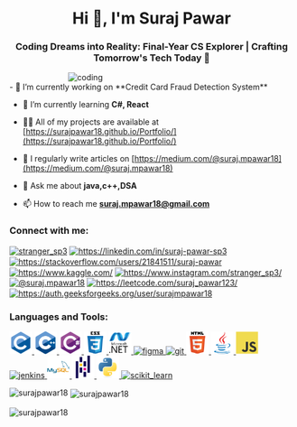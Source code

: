 <h1 align="center">Hi 👋, I'm Suraj Pawar</h1>
<h3 align="center">Coding Dreams into Reality: Final-Year CS Explorer | Crafting Tomorrow's Tech Today 🚀</h3>
<img align="right"
    src="https://www.vkreate.in/storage/services_image/2019-10-02-17-55-54-5d94e4aa809b3-web-development.gif" alt="coding"
    width="400px">
    <br>
- 🔭 I’m currently working on **Credit Card Fraud Detection System**

- 🌱 I’m currently learning **C#, React**

- 👨‍💻 All of my projects are available at
[https://surajpawar18.github.io/Portfolio/](https://surajpawar18.github.io/Portfolio/)

- 📝 I regularly write articles on [https://medium.com/@suraj.mpawar18](https://medium.com/@suraj.mpawar18)

- 💬 Ask me about **java,c++,DSA**

- 📫 How to reach me **suraj.mpawar18@gmail.com**

<h3 align="left">Connect with me:</h3>
<p align="left">
    <a href="https://twitter.com/stranger_sp3" target="blank"><img align="center"
            src="https://raw.githubusercontent.com/rahuldkjain/github-profile-readme-generator/master/src/images/icons/Social/twitter.svg"
            alt="stranger_sp3" height="30" width="40" /></a>
    <a href="https://linkedin.com/in/https://linkedin.com/in/suraj-pawar-sp3" target="blank"><img align="center"
            src="https://raw.githubusercontent.com/rahuldkjain/github-profile-readme-generator/master/src/images/icons/Social/linked-in-alt.svg"
            alt="https://linkedin.com/in/suraj-pawar-sp3" height="30" width="40" /></a>
    <a href="https://stackoverflow.com/users/https://stackoverflow.com/users/21841511/suraj-pawar" target="blank"><img
            align="center"
            src="https://raw.githubusercontent.com/rahuldkjain/github-profile-readme-generator/master/src/images/icons/Social/stack-overflow.svg"
            alt="https://stackoverflow.com/users/21841511/suraj-pawar" height="30" width="40" /></a>
    <a href="https://kaggle.com/https://www.kaggle.com/" target="blank"><img align="center"
            src="https://raw.githubusercontent.com/rahuldkjain/github-profile-readme-generator/master/src/images/icons/Social/kaggle.svg"
            alt="https://www.kaggle.com/" height="30" width="40" /></a>
    <a href="https://instagram.com/https://www.instagram.com/stranger_sp3/" target="blank"><img align="center"
            src="https://raw.githubusercontent.com/rahuldkjain/github-profile-readme-generator/master/src/images/icons/Social/instagram.svg"
            alt="https://www.instagram.com/stranger_sp3/" height="30" width="40" /></a>
    <a href="https://medium.com/@suraj.mpawar18" target="blank"><img align="center"
            src="https://raw.githubusercontent.com/rahuldkjain/github-profile-readme-generator/master/src/images/icons/Social/medium.svg"
            alt="@suraj.mpawar18" height="30" width="40" /></a>
    <a href="https://www.leetcode.com/https://leetcode.com/suraj_pawar123/" target="blank"><img align="center"
            src="https://raw.githubusercontent.com/rahuldkjain/github-profile-readme-generator/master/src/images/icons/Social/leet-code.svg"
            alt="https://leetcode.com/suraj_pawar123/" height="30" width="40" /></a>
    <a href="https://auth.geeksforgeeks.org/user/https://auth.geeksforgeeks.org/user/surajmpawar18" target="blank"><img
            align="center"
            src="https://raw.githubusercontent.com/rahuldkjain/github-profile-readme-generator/master/src/images/icons/Social/geeks-for-geeks.svg"
            alt="https://auth.geeksforgeeks.org/user/surajmpawar18" height="30" width="40" /></a>
</p>

<h3 align="left">Languages and Tools:</h3>
<p align="left"> <a href="https://www.cprogramming.com/" target="_blank" rel="noreferrer"> <img
            src="https://raw.githubusercontent.com/devicons/devicon/master/icons/c/c-original.svg" alt="c" width="40"
            height="40" /> </a> <a href="https://www.w3schools.com/cpp/" target="_blank" rel="noreferrer"> <img
            src="https://raw.githubusercontent.com/devicons/devicon/master/icons/cplusplus/cplusplus-original.svg"
            alt="cplusplus" width="40" height="40" /> </a> <a href="https://www.w3schools.com/cs/" target="_blank"
        rel="noreferrer"> <img
            src="https://raw.githubusercontent.com/devicons/devicon/master/icons/csharp/csharp-original.svg"
            alt="csharp" width="40" height="40" /> </a> <a href="https://www.w3schools.com/css/" target="_blank"
        rel="noreferrer"> <img
            src="https://raw.githubusercontent.com/devicons/devicon/master/icons/css3/css3-original-wordmark.svg"
            alt="css3" width="40" height="40" /> </a> <a href="https://dotnet.microsoft.com/" target="_blank"
        rel="noreferrer"> <img
            src="https://raw.githubusercontent.com/devicons/devicon/master/icons/dot-net/dot-net-original-wordmark.svg"
            alt="dotnet" width="40" height="40" /> </a> <a href="https://www.figma.com/" target="_blank"
        rel="noreferrer"> <img src="https://www.vectorlogo.zone/logos/figma/figma-icon.svg" alt="figma" width="40"
            height="40" /> </a> <a href="https://git-scm.com/" target="_blank" rel="noreferrer"> <img
            src="https://www.vectorlogo.zone/logos/git-scm/git-scm-icon.svg" alt="git" width="40" height="40" /> </a> <a
        href="https://www.w3.org/html/" target="_blank" rel="noreferrer"> <img
            src="https://raw.githubusercontent.com/devicons/devicon/master/icons/html5/html5-original-wordmark.svg"
            alt="html5" width="40" height="40" /> </a> <a href="https://www.java.com" target="_blank" rel="noreferrer">
        <img src="https://raw.githubusercontent.com/devicons/devicon/master/icons/java/java-original.svg" alt="java"
            width="40" height="40" /> </a> <a href="https://developer.mozilla.org/en-US/docs/Web/JavaScript"
        target="_blank" rel="noreferrer"> <img
            src="https://raw.githubusercontent.com/devicons/devicon/master/icons/javascript/javascript-original.svg"
            alt="javascript" width="40" height="40" /> </a> <a href="https://www.jenkins.io" target="_blank"
        rel="noreferrer"> <img src="https://www.vectorlogo.zone/logos/jenkins/jenkins-icon.svg" alt="jenkins" width="40"
            height="40" /> </a> <a href="https://www.mysql.com/" target="_blank" rel="noreferrer"> <img
            src="https://raw.githubusercontent.com/devicons/devicon/master/icons/mysql/mysql-original-wordmark.svg"
            alt="mysql" width="40" height="40" /> </a> <a href="https://pandas.pydata.org/" target="_blank"
        rel="noreferrer"> <img
            src="https://raw.githubusercontent.com/devicons/devicon/2ae2a900d2f041da66e950e4d48052658d850630/icons/pandas/pandas-original.svg"
            alt="pandas" width="40" height="40" /> </a> <a href="https://www.python.org" target="_blank"
        rel="noreferrer"> <img
            src="https://raw.githubusercontent.com/devicons/devicon/master/icons/python/python-original.svg"
            alt="python" width="40" height="40" /> </a> <a href="https://scikit-learn.org/" target="_blank"
        rel="noreferrer"> <img src="https://upload.wikimedia.org/wikipedia/commons/0/05/Scikit_learn_logo_small.svg"
            alt="scikit_learn" width="40" height="40" /> </a> </p>

<p><img align="left"
        src="https://github-readme-stats.vercel.app/api/top-langs?username=surajpawar18&show_icons=true&locale=en&layout=compact"
        alt="surajpawar18" /></p>

<p>&nbsp;<img align="center"
        src="https://github-readme-stats.vercel.app/api?username=surajpawar18&show_icons=true&locale=en"
        alt="surajpawar18" /></p>

<p><img align="center" src="https://github-readme-streak-stats.herokuapp.com/?user=surajpawar18&" alt="surajpawar18" />
</p>
